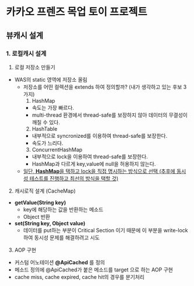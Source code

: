 # 카카오 프렌즈 목업 토이 프로젝트

## 뷰캐시 설계
### 1. 로컬캐시 설계
1. 로컬 저장소 만들기
  * WAS의 static 영역에 저장소 올림 
    * 저장소를 어떤 컬렉션을 extends 하여 정의할까? (내가 생각하고 있는 후보 3가지)
      1. HashMap
        - 속도는 가장 빠르다.
        - multi-thread 환경에서 thread-safe를 보장하지 않아 데이터의 무결성이 깨질 수 있다.
      2. HashTable
        - 내부적으로 syncronized를 이용하여 thread-safe를 보장한다.
        - 속도가 느리다.
      3. ConcurrentHashMap
        - 내부적으로 lock을 이용하여 thread-safe를 보장한다.
        - HashMap과 다르게 key,value에 null을 허용하지 않는다.
    * <U>일단, **HashMap**을 택하고 lock을 직접 명시하는 방식으로 선택 (추후에 동시성 테스트를 진행하고 최선의 방식을 택할 것)</U>
    
2. 캐시로직 설계 (CacheMap)
  * **getValue(String key)**
    * key에 해당하는 값을 반환하는 메소드
    * Object 반환
  * **set(String key, Object value)**
    * 데이터를 put하는 부분이 Critical Section 이기 때문에 이 부분을 write-lock 하여 동시성 문제를 해결하려고 시도
  
3. AOP 구현
  * 커스텀 어노테이션 **@ApiCached** 를 정의
  * 메소드 정의에 @ApiCached가 붙은 메소드를 target 으로 하는 AOP 구현
  * cache miss, cache expired, cache hit의 경우를 분기처리
